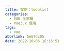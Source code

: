```yaml
---
title: 案例：todolist
categories:
  - VUE 全家桶
  - Vue3.x 使用
tags:
  - vue
abbrlink: 5e67dc05
date: 2022-10-06 16:16:51
---
```

